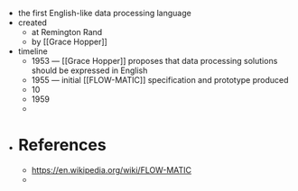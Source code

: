 - the first English-like data processing language
- created
	- at Remington Rand
	- by [[Grace Hopper]]
- timeline
	- 1953 — [[Grace Hopper]] proposes that data processing solutions should be expressed in English
	- 1955 — initial [[FLOW-MATIC]] specification and prototype produced
	- 10
	- 1959
	-
- # References
	- https://en.wikipedia.org/wiki/FLOW-MATIC
	-